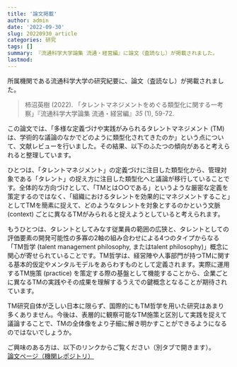 ```yaml
---
title: '論文掲載'
author: admin
date: '2022-09-30'
slug: 20220930_article
categories: 研究
tags: []
summary: 『流通科学大学論集 流通・経営編』に論文（査読なし）が掲載されました。
lastmod: 
---
```


所属機関である流通科学大学の研究紀要に、論文（査読なし）が掲載されました。
> 柿沼英樹 (2022). 「タレントマネジメントをめぐる類型化に関する一考察」『流通科学大学論集 流通・経営編』_35_ (1), 59-72.

この論文では、「多様な定義づけや実践がみられるタレントマネジメント (TM) は、学術的な議論のなかでどのように類型化されてきたのか」という点について、文献レビューを行いました。その結果、以下のふたつの傾向があると考えられると整理しています。

ひとつは、「タレントマネジメント」の定義づけに注目した類型化から、管理対象である「タレント」の捉え方に注目した類型化へと議論が移行していることです。全体的な方向づけとして、「TMとは○○である」というような厳密な定義を策定するのではなく、「組織におけるタレントを効果的にマネジメントすること」としてTMを簡素に捉えて、どのようなタレントを対象とするのかという文脈 (context) ごとに異なるTMがみられると捉えようとしていると考えられます。

もうひとつは、タレントとしてみなす従業員の範囲の広狭と、タレントとしての評価要素の開発可能性の多寡の2軸の組み合わせによる4つのタイプからなる「TM哲学 (talent management philosophy, またはtalent philosophy)」概念に関心が寄せられていることです。TM哲学は、経営陣や人事部門が持つTMに関する基本的仮定やメンタルモデルをあらわすものとして定義されます。実際に運用するTM施策 (practice) を策定する際の基盤として機能することから、企業ごとに異なるTMの実践やその成果を理解するうえでの鍵概念となることが期待されています。

TM研究自体が乏しい日本に限らず、国際的にもTM哲学を用いた研究はあまり多くありません。今後は、表層的に観察可能なTM施策と区別して実践を捉えて議論することで、TMの全体像をより子細に解き明かすことができるようになるのではないでしょうか。

ご興味のある方は、以下のリンクからご覧ください（別タブで開きます）。\
<a href="http://id.nii.ac.jp/1056/00001542/" target="_blank" rel="noopener noreferrer">論文ページ（機関レポジトリ）</a>